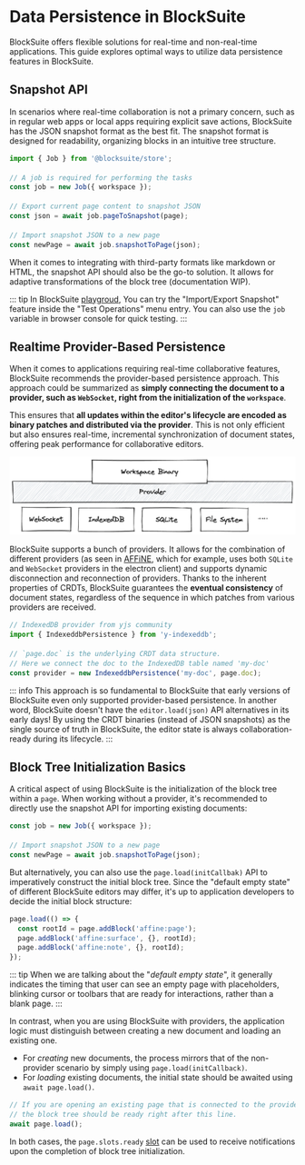 # Data Persistence in BlockSuite

BlockSuite offers flexible solutions for real-time and non-real-time applications. This guide explores optimal ways to utilize data persistence features in BlockSuite.

## Snapshot API

In scenarios where real-time collaboration is not a primary concern, such as in regular web apps or local apps requiring explicit save actions, BlockSuite has the JSON snapshot format as the best fit. The snapshot format is designed for readability, organizing blocks in an intuitive tree structure.

```ts
import { Job } from '@blocksuite/store';

// A job is required for performing the tasks
const job = new Job({ workspace });

// Export current page content to snapshot JSON
const json = await job.pageToSnapshot(page);

// Import snapshot JSON to a new page
const newPage = await job.snapshotToPage(json);
```

When it comes to integrating with third-party formats like markdown or HTML, the snapshot API should also be the go-to solution. It allows for adaptive transformations of the block tree (documentation WIP).

::: tip
In BlockSuite [playgroud](https://blocksuite-toeverything.vercel.app/starter/?init), You can try the "Import/Export Snapshot" feature inside the "Test Operations" menu entry. You can also use the `job` variable in browser console for quick testing.
:::

## Realtime Provider-Based Persistence

When it comes to applications requiring real-time collaborative features, BlockSuite recommends the provider-based persistence approach. This approach could be summarized as **simply connecting the document to a provider, such as `WebSocket`, right from the initialization of the `workspace`**.

This ensures that **all updates within the editor's lifecycle are encoded as binary patches and distributed via the provider**. This is not only efficient but also ensures real-time, incremental synchronization of document states, offering peak performance for collaborative editors.

![pluggable-providers](./images/pluggable-providers.png)

BlockSuite supports a bunch of providers. It allows for the combination of different providers (as seen in [AFFiNE](https://github.com/toeverything/AFFiNE), which for example, uses both `SQLite` and `WebSocket` providers in the electron client) and supports dynamic disconnection and reconnection of providers. Thanks to the inherent properties of CRDTs, BlockSuite guarantees the **eventual consistency** of document states, regardless of the sequence in which patches from various providers are received.

```ts
// IndexedDB provider from yjs community
import { IndexeddbPersistence } from 'y-indexeddb';

// `page.doc` is the underlying CRDT data structure.
// Here we connect the doc to the IndexedDB table named 'my-doc'
const provider = new IndexeddbPersistence('my-doc', page.doc);
```

::: info
This approach is so fundamental to BlockSuite that early versions of BlockSuite even only supported provider-based persistence. In another word, BlockSuite doesn't have the `editor.load(json)` API alternatives in its early days! By using the CRDT binaries (instead of JSON snapshots) as the single source of truth in BlockSuite, the editor state is always collaboration-ready during its lifecycle.
:::

## Block Tree Initialization Basics

A critical aspect of using BlockSuite is the initialization of the block tree within a `page`. When working without a provider, it's recommended to directly use the snapshot API for importing existing documents:

```ts
const job = new Job({ workspace });

// Import snapshot JSON to a new page
const newPage = await job.snapshotToPage(json);
```

But alternatively, you can also use the `page.load(initCallbak)` API to imperatively construct the initial block tree. Since the "default empty state" of different BlockSuite editors may differ, it's up to application developers to decide the initial block structure:

```ts
page.load(() => {
  const rootId = page.addBlock('affine:page');
  page.addBlock('affine:surface', {}, rootId);
  page.addBlock('affine:note', {}, rootId);
});
```

::: tip
When we are talking about the "_default empty state_", it generally indicates the timing that user can see an empty page with placeholders, blinking cursor or toolbars that are ready for interactions, rather than a blank page.
:::

In contrast, when you are using BlockSuite with providers, the application logic must distinguish between creating a new document and loading an existing one.

- For _creating_ new documents, the process mirrors that of the non-provider scenario by simply using `page.load(initCallback)`.
- For _loading_ existing documents, the initial state should be awaited using `await page.load()`.

```ts
// If you are opening an existing page that is connected to the provider,
// the block tree should be ready right after this line.
await page.load();
```

In both cases, the `page.slots.ready` [slot](./event-api#using-slots) can be used to receive notifications upon the completion of block tree initialization.
